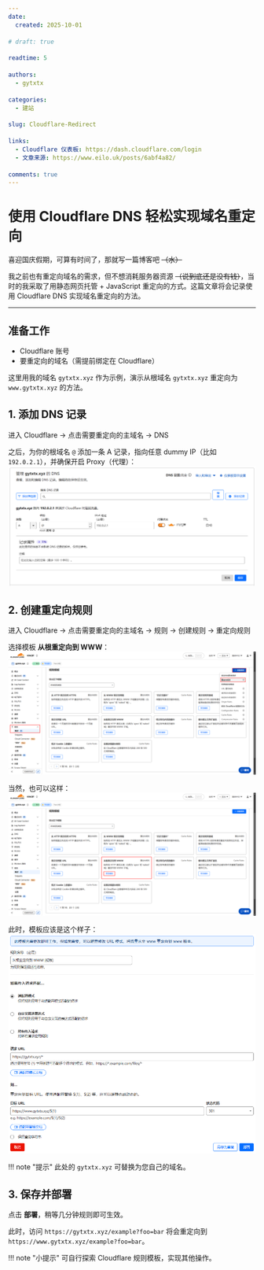 ```yaml
---
date:
  created: 2025-10-01

# draft: true

readtime: 5

authors:
  - gytxtx

categories:
  - 建站

slug: Cloudflare-Redirect

links:
  - Cloudflare 仪表板: https://dash.cloudflare.com/login
  - 文章来源: https://www.eilo.uk/posts/6abf4a82/

comments: true
---
```


# 使用 Cloudflare DNS 轻松实现域名重定向

喜迎国庆假期，可算有时间了，那就写一篇博客吧 ~~（水）~~

我之前也有重定向域名的需求，但不想消耗服务器资源 ~~（说到底还是没有钱）~~，当时的我采取了用静态网页托管 + JavaScript 重定向的方式。这篇文章将会记录使用 Cloudflare DNS 实现域名重定向的方法。
<!-- more -->
---

## 准备工作

* Cloudflare 账号
* 要重定向的域名（需提前绑定在 Cloudflare）

这里用我的域名 `gytxtx.xyz` 作为示例，演示从根域名 `gytxtx.xyz` 重定向为 `www.gytxtx.xyz` 的方法。

## 1. 添加 DNS 记录
进入 Cloudflare -> 点击需要重定向的主域名 -> DNS

之后，为你的根域名 `@` 添加一条 A 记录，指向任意 dummy IP（比如 `192.0.2.1`），并确保开启 Proxy（代理）：
![](./assets/Cloudflare-Redirect/Image-1.png "就像这样")

## 2. 创建重定向规则
进入 Cloudflare -> 点击需要重定向的主域名 -> 规则 -> 创建规则 -> 重定向规则
  
选择模板 **从根重定向到 WWW**：
![](./assets/Cloudflare-Redirect/Image-2.png "示意")

当然，也可以这样：
![](./assets/Cloudflare-Redirect/Image-3.png "示意")

此时，模板应该是这个样子：
![](./assets/Cloudflare-Redirect/Image-4.png "模板示意")

!!! note "提示"
    此处的 `gytxtx.xyz` 可替换为您自己的域名。

## 3. 保存并部署
点击 **部署**，稍等几分钟规则即可生效。

此时，访问 `https://gytxtx.xyz/example?foo=bar` 将会重定向到 `https://www.gytxtx.xyz/example?foo=bar`。

!!! note "小提示"
    可自行探索 Cloudflare 规则模板，实现其他操作。
